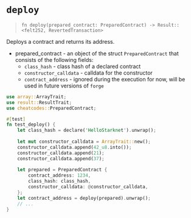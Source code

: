 # `deploy`

> `fn deploy(prepared_contract: PreparedContract) -> Result::<felt252, RevertedTransaction>`

Deploys a contract and returns its address.

- prepared_contract - an object of the struct `PreparedContract` that consists of the following fields:
  - `class_hash` - class hash of a declared contract
  - `constructor_calldata` - calldata for the constructor
  - `contract_address` - ignored during the execution for now, will be used in future versions of `forge`

```rust
use array::ArrayTrait;
use result::ResultTrait;
use cheatcodes::PreparedContract;

#[test]
fn test_deploy() {
    let class_hash = declare('HelloStarknet').unwrap();
    
    let mut constructor_calldata = ArrayTrait::new();
    constructor_calldata.append(42_u8.into());
    constructor_calldata.append(21);
    constructor_calldata.append(37);
  
    let prepared = PreparedContract {
        contract_address: 1234,
        class_hash: class_hash,
        constructor_calldata: @constructor_calldata,
    };
    let contract_address = deploy(prepared).unwrap();
    // ...
}
```
